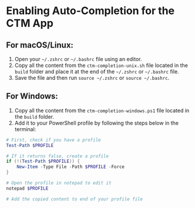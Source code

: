 # Enabling Auto-Completion for the CTM App

## For macOS/Linux:

1. Open your `~/.zshrc` or `~/.bashrc` file using an editor.
2. Copy all the content from the `ctm-completion-unix.sh` file located in the `build` folder and place it at the end of the `~/.zshrc` or `~/.bashrc` file.
3. Save the file and then run `source ~/.zshrc` or `source ~/.bashrc`.

## For Windows:

1. Copy all the content from the `ctm-completion-windows.ps1` file located in the `build` folder.
2. Add it to your PowerShell profile by following the steps below in the terminal:

```powershell
# First, check if you have a profile
Test-Path $PROFILE

# If it returns false, create a profile
if (!(Test-Path $PROFILE)) {
    New-Item -Type File -Path $PROFILE -Force
}

# Open the profile in notepad to edit it
notepad $PROFILE

# Add the copied content to end of your profile file
